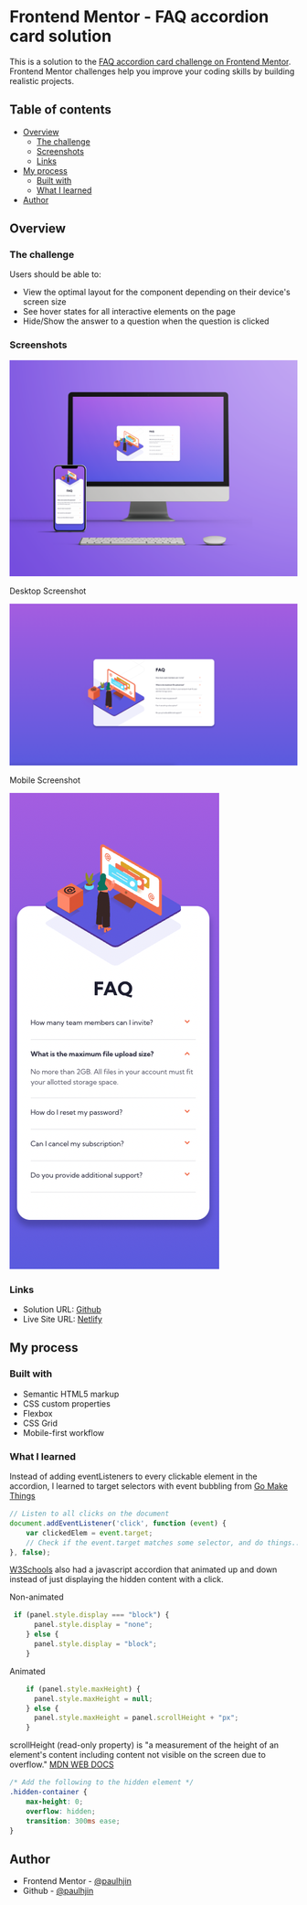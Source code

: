 # Frontend Mentor - FAQ accordion card solution

This is a solution to the [FAQ accordion card challenge on Frontend Mentor](https://www.frontendmentor.io/challenges/faq-accordion-card-XlyjD0Oam). Frontend Mentor challenges help you improve your coding skills by building realistic projects. 

## Table of contents

- [Overview](#overview)
  - [The challenge](#the-challenge)
  - [Screenshots](#screenshots)
  - [Links](#links)
- [My process](#my-process)
  - [Built with](#built-with)
  - [What I learned](#what-i-learned)
- [Author](#author)

## Overview

### The challenge

Users should be able to:

- View the optimal layout for the component depending on their device's screen size
- See hover states for all interactive elements on the page
- Hide/Show the answer to a question when the question is clicked

### Screenshots

![Desktop and mobile mockup](./screenshots/mockup.png)

Desktop Screenshot

![Desktop screenshot](./screenshots/desktop.png)

Mobile Screenshot

![Mobile screenshot](./screenshots/mobile.png)

### Links

- Solution URL: [Github](https://github.com/paulhjin/frontendmentor/tree/master/12-faq-accordion-card)
- Live Site URL: [Netlify](https://pjin-fem-faq-accordion.netlify.app)

## My process

### Built with

- Semantic HTML5 markup
- CSS custom properties
- Flexbox
- CSS Grid
- Mobile-first workflow

### What I learned

Instead of adding eventListeners to every clickable element in the accordion, I learned to target selectors with event bubbling from [Go Make Things](https://gomakethings.com/checking-event-target-selectors-with-event-bubbling-in-vanilla-javascript/)

```js
// Listen to all clicks on the document
document.addEventListener('click', function (event) {
	var clickedElem = event.target;
	// Check if the event.target matches some selector, and do things...
}, false);
```

[W3Schools](https://www.w3schools.com/howto/howto_js_accordion.asp) also had a javascript accordion that animated up and down instead of just displaying the hidden content with a click.

Non-animated
```js
 if (panel.style.display === "block") {
      panel.style.display = "none";
    } else {
      panel.style.display = "block";
    }
```

Animated
```js
    if (panel.style.maxHeight) {
      panel.style.maxHeight = null;
    } else {
      panel.style.maxHeight = panel.scrollHeight + "px";
    }
```

scrollHeight (read-only property) is "a measurement of the height of an element's content including content not visible on the screen due to overflow." [MDN WEB DOCS](https://developer.mozilla.org/en-US/docs/Web/API/Element/scrollHeight)

```css
/* Add the following to the hidden element */
.hidden-container {
    max-height: 0;
    overflow: hidden;
    transition: 300ms ease;
}
```

## Author
- Frontend Mentor - [@paulhjin](https://www.frontendmentor.io/profile/paulhjin)
- Github - [@paulhjin](https://github.com/paulhjin/)


